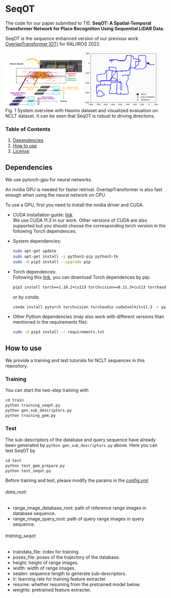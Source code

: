# SeqOT
The code for our paper submitted to TIE: **SeqOT: A Spatial-Temporal Transformer Network for Place Recognition Using Sequential LiDAR Data.**

SeqOT is the sequence enhanced version of our previous work [OverlapTransformer (OT)](https://github.com/haomo-ai/OverlapTransformer) for RAL/IROS 2022.  

<img src="https://github.com/BIT-MJY/SeqOT/blob/main/overview.png" width="48%" ><img src="https://github.com/BIT-MJY/SeqOT/blob/main/visualize/SeqOT.gif" width="48%" >  
Fig. 1 System overview with Haomo dataset and visualized evaluation on NCLT dataset. It can be seen that SeqOT is robust to driving directions.  

### Table of Contents
1. [Dependencies](#Dependencies)
2. [How to use](#How-to-use)
3. [License](#License)

## Dependencies

We use pytorch-gpu for neural networks.

An nvidia GPU is needed for faster retrival.
OverlapTransformer is also fast enough when using the neural network on CPU.

To use a GPU, first you need to install the nvidia driver and CUDA.

- CUDA Installation guide: [link](https://docs.nvidia.com/cuda/cuda-installation-guide-linux/index.html)  
  We use CUDA 11.3 in our work. Other versions of CUDA are also supported but you should choose the corresponding torch version in the following Torch dependences.  

- System dependencies:

  ```bash
  sudo apt-get update 
  sudo apt-get install -y python3-pip python3-tk
  sudo -H pip3 install --upgrade pip
  ```
- Torch dependences:  
  Following this [link](https://pytorch.org/get-started/locally/), you can download Torch dependences by pip:
  ```bash
  pip3 install torch==1.10.2+cu113 torchvision==0.11.3+cu113 torchaudio==0.10.2+cu113 -f https://download.pytorch.org/whl/cu113/torch_stable.html
  ```
  or by conda:
  ```bash
  conda install pytorch torchvision torchaudio cudatoolkit=11.3 -c pytorch
  ```  
  

- Other Python dependencies (may also work with different versions than mentioned in the requirements file):

  ```bash
  sudo -H pip3 install -r requirements.txt
  ```
  
## How to use
  
We provide a training and test tutorials for NCLT sequences in this repository. 
  
### Training

You can start the two-step training with

```
cd train
python training_seqot.py 
python gen_sub_descriptors.py
python training_gem.py 
```

### Test

The sub-descriptors of the database and query sequence have already been generated by `python gen_sub_descriptors.py` above. Here you can test SeqOT by

```
cd test
python test_gem_prepare.py
python test_seqot.py
```

Before training and test, please modify the params in the [config.yml](https://github.com/BIT-MJY/SeqOT/blob/main/config/config.yml)

###### data_root:
* range_image_database_root: path of reference range images in database sequence.
* range_image_query_root: path of query range images in query sequence.  
###### training_seqot:
* traindata_file: index for training.
* poses_file: poses of the trajectory of the database.
* height: height of range images.
* width: width of range images.
* seqlen: sequence length to generate sub-descriptors.
* lr: learning rate for training feature extracter.
* resume: whether resuming from the pretrained model below.
* weights: pretrained feature extracter.







